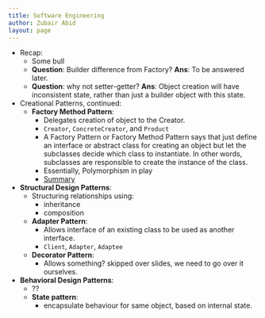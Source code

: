 ```yaml
---
title: Software Engineering 
author: Zubair Abid
layout: page
---
```


- Recap:
    - Some bull
    - **Question**: Builder difference from Factory? **Ans**: To be answered later.
    - **Question**: why not setter-getter? **Ans**: Object creation will have inconsistent state, rather than just a builder object with this state.
- Creational Patterns, continued:
    - **Factory Method Pattern**:
        - Delegates creation of object to the Creator. 
        - `Creator`, `ConcreteCreator`, and `Product`
        - A Factory Pattern or Factory Method Pattern says that just define an interface or abstract class for creating an object but let the subclasses decide which class to instantiate. In other words, subclasses are responsible to create the instance of the class.
        - Essentially, Polymorphism in play
        - [Summary](https://www.javatpoint.com/factory-method-design-pattern)
- **Structural Design Patterns**:
    - Structuring relationships using:
        - inheritance
        - composition
    - **Adapter Pattern**:
        - Allows interface of an existing class to be used as another interface.
        - `Client`, `Adapter`, `Adaptee`
    - **Decorator Pattern**:
        - Allows something? skipped over slides, we need to go over it ourselves.
- **Behavioral Design Patterns**:
    - ??
    - **State pattern**:
        - encapsulate behaviour for same object, based on internal state.
